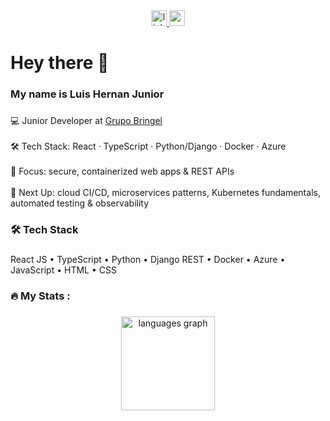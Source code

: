 <div align="center">
  <a href="https://www.linkedin.com/in/hernantoro" target="_blank">
    <img src="https://img.shields.io/static/v1?message=LinkedIn&logo=linkedin&label=&color=009439&logoColor=white&labelColor=&style=for-the-badge" height="25" alt="linkedin logo"  />
  </a>
  <a href="mailto:luistoro.dev@gmail.com" target="_blank">
    <img src="https://img.shields.io/static/v1?message=luistoro.dev@gmail.com&logo=gmail&label=&color=009439&logoColor=white&labelColor=&style=for-the-badge" height="25" alt="gmail logo"  />
  </a>
</div>

###

<h1 align="left">Hey there 👋</h1>

###

<h3 align="left">My name is Luis Hernan Junior</h3>

###

<p align="left">💻 Junior Developer at <a href="https://gbringel.com">Grupo Bringel</a><br><br>🛠️ Tech Stack: React · TypeScript · Python/Django · Docker · Azure<br><br>🚀 Focus: secure, containerized web apps & REST APIs<br><br>🎯 Next Up: cloud CI/CD, microservices patterns, Kubernetes fundamentals, automated testing & observability</p>

###

<h3 align="left">🛠️ Tech Stack</h3>

###

<p align="left">React JS • TypeScript • Python • Django REST • Docker • Azure • JavaScript • HTML • CSS</p>

###

<h3 align="left">🔥   My Stats :</h3>

###

<div align="center">
  <img src="https://github-readme-stats.vercel.app/api/top-langs?username=HernanJr0&locale=en&hide_title=false&layout=compact&card_width=320&langs_count=5&theme=tokyonight&hide_border=true&order=2" height="150" alt="languages graph"  />
</div>

###
